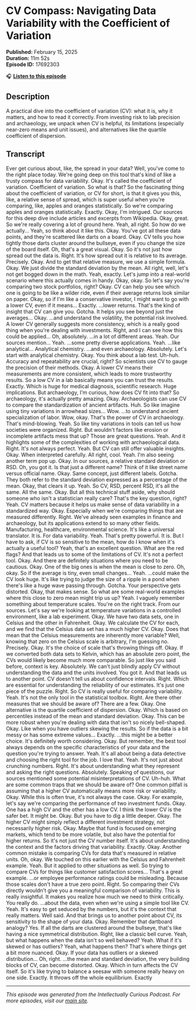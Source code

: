 # CV Compass: Navigating Data Variability with the Coefficient of Variation

**Published:** February 15, 2025  
**Duration:** 11m 52s  
**Episode ID:** 17692303

🎧 **[Listen to this episode](https://intellectuallycurious.buzzsprout.com/2529712/episodes/17692303-cv-compass-navigating-data-variability-with-the-coefficient-of-variation)**

## Description

A practical dive into the coefficient of variation (CV): what it is, why it matters, and how to read it correctly. From investing risk to lab precision and archaeology, we unpack when CV is helpful, its limitations (especially near-zero means and unit issues), and alternatives like the quartile coefficient of dispersion.

## Transcript

Ever get curious about, like, the spread in your data? Well, you've come to the right place today. We're going deep on this tool that's kind of like a trusty compass for data variability. Okay. It's called the coefficient of variation. Coefficient of variation. So what is that? So the fascinating thing about the coefficient of variation, or CV for short, is that it gives you this, like, a relative sense of spread, which is super useful when you're comparing, like, apples and oranges statistically. So we're comparing apples and oranges statistically. Exactly. Okay, I'm intrigued. Our sources for this deep dive include articles and excerpts from Wikipedia. Okay, great. So we're really covering a lot of ground here. Yeah, all right. So how do we actually... Yeah, so think about it like this. Okay. You've got all these data points, and they're scattered like darts on a board. Okay. CV tells you how tightly those darts cluster around the bullseye, even if you change the size of the board itself. Oh, that's a great visual. Okay. So it's not just how spread out the data is. Right. It's how spread out it is relative to its average. Precisely. Okay. And to get that relative measure, we use a simple formula. Okay. We just divide the standard deviation by the mean. All right, well, let's not get bogged down in the math. Yeah, exactly. Let's jump into a real-world scenario where this actually comes in handy. Okay, okay. So let's say you're comparing two stock portfolios, right? Okay. CV can help you see which one is going to be like a wilder ride, even if their average returns look similar on paper. Okay, so if I'm like a conservative investor, I might want to go with a lower CV, even if it means... Exactly. ...lower returns. That's the kind of insight that CV can give you. Gotcha. It helps you see beyond just the averages... Okay. ...and understand the volatility, the potential risk involved. A lower CV generally suggests more consistency, which is a really good thing when you're dealing with investments. Right, and I can see how this could be applied... Oh, absolutely. ...in a lot of different areas. Yeah. Our sources mention... Yeah. ...some pretty diverse applications. Yeah. ...like analytical... Analytical chemistry. ...and even archaeology. Absolutely. Let's start with analytical chemistry. Okay. You think about a lab test. Uh-huh. Accuracy and repeatability are crucial, right? So scientists use CV to gauge the precision of their methods. Okay. A lower CV means their measurements are more consistent, which leads to more trustworthy results. So a low CV in a lab basically means you can trust the results. Exactly. Which is huge for medical diagnosis, scientific research. Huge implications. But archaeology, I'm curious, how does CV fit into that? So archaeology, it's actually pretty amazing. Okay. Archaeologists can use CV to compare the standardization of ancient artifacts. Huh. So like imagine using tiny variations in arrowhead sizes... Wow. ...to understand ancient specialization of labor. Wow, okay. That's the power of CV in archaeology. That's mind-blowing. Yeah. So like tiny variations in tools can tell us how societies were organized. Right. But wouldn't factors like erosion or incomplete artifacts mess that up? Those are great questions. Yeah. And it highlights some of the complexities of working with archaeological data. Right. It's not always perfect. Yeah. But CV can still offer valuable insights. Okay. When interpreted carefully. All right, cool. Yeah. I'm also seeing another term pop up. Okay. In our sources, a relative standard deviation or RSD. Oh, you got it. Is that just a different name? Think of it like street name versus official name. Okay. Same concept, just different labels. Gotcha. They both refer to the standard deviation expressed as a percentage of the mean. Okay, that clears it up. Yeah. So CV, RSD, percent RSD, it's all the same. All the same. Okay. But all this technical stuff aside, why should someone who isn't a statistician really care? That's the key question, right? Yeah. CV matters because it helps us make sense of data variability in a standardized way. Okay. Especially when we're comparing things that are measured differently. Right. We've already seen examples in finance and archaeology, but its applications extend to so many other fields. Manufacturing, healthcare, environmental science. It's like a universal translator. It is. For data variability. Yeah. That's pretty powerful. It is. But I have to ask, if CV is so sensitive to the mean, how do I know when it's actually a useful tool? Yeah, that's an excellent question. What are the red flags? And that leads us to some of the limitations of CV. It's not a perfect tool. Okay. And there are definitely situations where you need to be cautious. Okay. One of the big ones is when the mean is close to zero. Oh, okay. So if the average is tiny, even small changes... Yeah. ...could make the CV look huge. It's like trying to judge the size of a ripple in a pond when there's like a huge wave passing through. Gotcha. Your perspective gets distorted. Okay, that makes sense. So what are some real-world examples where this close to zero mean might trip us up? Yeah. I vaguely remember something about temperature scales. You're on the right track. From our sources. Let's say we're looking at temperature variations in a controlled environment, like a lab experiment. Okay. We have two data sets, one in Celsius and the other in Fahrenheit. Okay. We calculate the CV for each, and we find that the Celsius data set has a much higher CV. Okay. Does that mean that the Celsius measurements are inherently more variable? Well, knowing that zero on the Celsius scale is arbitrary, I'm guessing no. Precisely. Okay. It's the choice of scale that's throwing things off. Okay. If we converted both data sets to Kelvin, which has an absolute zero point, the CVs would likely become much more comparable. So just like you said before, context is key. Absolutely. We can't just blindly apply CV without understanding the data and the units involved. You got it. And that leads us to another point. CV doesn't tell us about confidence intervals. Right. Which are essential for understanding the reliability of our estimates. It's just one piece of the puzzle. Right. So CV is really useful for comparing variability. Yeah. It's not the only tool in the statistical toolbox. Right. Are there other measures that we should be aware of? There are a few. Okay. One alternative is the quartile coefficient of dispersion. Okay. Which is based on percentiles instead of the mean and standard deviation. Okay. This can be more robust when you're dealing with data that isn't so nicely bell-shaped. Okay. Like when you have outliers skewing the results. So if the data is a bit messy or has some extreme values... Exactly. ...this might be a better choice. It's definitely worth considering. Okay. But remember, the best tool always depends on the specific characteristics of your data and the question you're trying to answer. Yeah. It's all about being a data detective and choosing the right tool for the job. I love that. Yeah. It's not just about crunching numbers. Right. It's about understanding what they represent and asking the right questions. Absolutely. Speaking of questions, our sources mentioned some potential misinterpretations of CV. Uh-huh. What are some common traps that we should be aware of? One common pitfall is assuming that a higher CV automatically means more risk or variability. Okay. While this is often true, it's not always the case. Okay. For example, let's say we're comparing the performance of two investment funds. Okay. One has a high CV and the other has a low CV. I think the lower CV is the safer bet. It might be. Okay. But you have to dig a little deeper. Okay. The higher CV might simply reflect a different investment strategy, not necessarily higher risk. Okay. Maybe that fund is focused on emerging markets, which tend to be more volatile, but also have the potential for higher returns. So it's not just the CV number itself. It's about understanding the context and the factors driving that variability. Exactly. Okay. Another common mistake is comparing CVs for data that's measured in relative units. Oh, okay. We touched on this earlier with the Celsius and Fahrenheit example. Yeah. But it applied to other situations as well. So trying to compare CVs for things like customer satisfaction scores... That's a great example. ...or employee performance ratings could be misleading. Because those scales don't have a true zero point. Right. So comparing their CVs directly wouldn't give you a meaningful comparison of variability. This is really insightful. It makes you realize how much we need to think critically. You really do. ...about the data, even when we're using a simple tool like CV. Yeah. It's easy to get seduced by the numbers, but it's the context that really matters. Well said. And that brings us to another point about CV, its sensitivity to the shape of your data. Okay. Remember that dartboard analogy? Yes. If all the darts are clustered around the bullseye, that's like having a nice symmetrical distribution. Right, like a classic bell curve. Yeah, but what happens when the data isn't so well behaved? Yeah. What if it's skewed or has outliers? Yeah, what happens then? That's where things get a bit more nuanced. Okay. If your data has outliers or a skewed distribution... Oh, right. ...the mean and standard deviation, the very building blocks of CV, can become distorted. Okay. Which in turn affects the CV itself. So it's like trying to balance a seesaw with someone really heavy on one side. Exactly. It throws off the whole equilibrium. Exactly

---
*This episode was generated from the Intellectually Curious Podcast. For more episodes, visit our [main site](https://intellectuallycurious.buzzsprout.com).*
